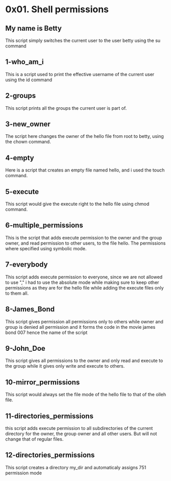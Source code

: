 # 0x01. Shell permissions
## My name is Betty
This script simply switches the current user to the user betty using the su command

## 1-who_am_i
This is a script used to print the effective username of the current user using the id command

## 2-groups
This script prints all the groups the current user is part of.

## 3-new_owner
The script here changes the owner of the hello file from root to betty, using the chown command.

## 4-empty
Here is a script that creates an empty file named hello, and i used the touch command.

## 5-execute
This script would give the execute right to the hello file using chmod command.

## 6-multiple_permissions
 This is the script that adds execute permission to the owner and the group owner, and read permission to other users, to the file hello. The permissions where specified using symbolic mode.

## 7-everybody
This script adds execute permission to everyone, since we are not allowed to use "," i had to use the absolute mode while making sure to keep other permissions as they are for the hello file while adding the execute files only to them all.

## 8-James_Bond
This script gives permission all permissions only to others while owner and group is denied all permission and it forms the code in the movie james bond 007 hence the name of the script

## 9-John_Doe
This script gives all permissions to the owner and only read and execute to the group while it gives only write and execute to others.

## 10-mirror_permissions
This script would always set the file mode of the hello file to that of the olleh file.

## 11-directories_permissions
this script adds execute permission to all subdirectories of the current directory for the owner, the group owner and all other users. But will not change that of regular files.

## 12-directories_permissions
This script creates a directory my_dir and automaticaly assigns 751 permission mode